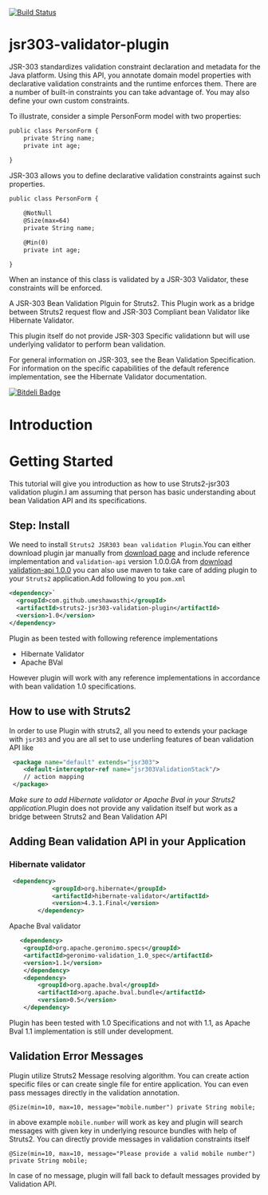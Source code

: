 [![Build Status](https://travis-ci.org/umeshawasthi/jsr303-validator-plugin.png?branch=master)](https://travis-ci.org/umeshawasthi/jsr303-validator-plugin)

jsr303-validator-plugin
=======================

JSR-303 standardizes validation constraint declaration and metadata for the Java platform. Using this API, 
you annotate domain model properties with declarative validation constraints and the runtime enforces them. 
There are a number of built-in constraints you can take advantage of. You may also define your own custom constraints. 

To illustrate, consider a simple PersonForm model with two properties:

```xml
public class PersonForm {
    private String name;
    private int age;
	
}
```
JSR-303 allows you to define declarative validation constraints against such properties.

```xml
public class PersonForm {

    @NotNull
    @Size(max=64)
    private String name;

    @Min(0)
    private int age;

}
```
When an instance of this class is validated by a JSR-303 Validator, these constraints will be enforced. 

A JSR-303 Bean Validation Plguin for Struts2.
This Plugin work as a bridge between Struts2 request flow and JSR-303 Compliant bean Validator like Hibernate Validator.

This plugin itself do not provide JSR-303 Specific validationn but will use underlying validator to perform bean validation.

For general information on JSR-303, see the Bean Validation Specification. 
For information on the specific capabilities of the default reference implementation, see the Hibernate Validator documentation.

[![Bitdeli Badge](https://d2weczhvl823v0.cloudfront.net/umeshawasthi/jsr303-validator-plugin/trend.png)](https://bitdeli.com/free "Bitdeli Badge")

<script>
  (function(i,s,o,g,r,a,m){i['GoogleAnalyticsObject']=r;i[r]=i[r]||function(){
  (i[r].q=i[r].q||[]).push(arguments)},i[r].l=1*new Date();a=s.createElement(o),
  m=s.getElementsByTagName(o)[0];a.async=1;a.src=g;m.parentNode.insertBefore(a,m)
  })(window,document,'script','//www.google-analytics.com/analytics.js','ga');

  ga('create', 'UA-12895099-2', 'github.com');
  ga('send', 'pageview');

</script>

# Introduction

# Getting Started #
This tutorial will give you introduction as how to use Struts2-jsr303 validation plugin.I am assuming that person has basic understanding about bean Validation API and its specifications.

## Step: Install

We need to install `Struts2 JSR303 bean validation Plugin`.You can either download plugin jar manually from [download page](https://github.com/umeshawasthi/jsr303-validator-plugin) and include reference implementation
and `validation-api` version 1.0.0.GA from [download validation-api 1.0.0](http://mvnrepository.com/artifact/javax.validation/validation-api/1.0.0.GA)
you can also use maven to take care of adding plugin to your `Struts2` application.Add following to you `pom.xml`

```xml
<dependency>`
  <groupId>com.github.umeshawasthi</groupId>
  <artifactId>struts2-jsr303-validation-plugin</artifactId>
  <version>1.0</version>
</dependency>
```

Plugin as been tested with following reference implementations
* Hibernate Validator 
* Apache BVal

However plugin will work with any reference implementations in accordance with bean validation 1.0 specifications.

## How to use with Struts2
In order to use Plugin with struts2, all you need to extends your package with `jsr303` and you are all set to use underling features of bean validation API like
```xml
 <package name="default" extends="jsr303">
    <default-interceptor-ref name="jsr303ValidationStack"/>
    // action mapping
 </package>
```
_Make sure to add Hibernate validator or Apache Bval in your Struts2 application_.Plugin does not provide any validation itself but work as a bridge between Struts2 and Bean Validation API

## Adding Bean validation API in your Application

  ###  Hibernate validator
```xml
 <dependency>
            <groupId>org.hibernate</groupId>
            <artifactId>hibernate-validator</artifactId>
            <version>4.3.1.Final</version>
        </dependency>
```
  Apache Bval validator
```xml
   <dependency>
	<groupId>org.apache.geronimo.specs</groupId>
	<artifactId>geronimo-validation_1.0_spec</artifactId>
	<version>1.1</version>
    </dependency>
    <dependency>
		<groupId>org.apache.bval</groupId>
		<artifactId>org.apache.bval.bundle</artifactId>
		<version>0.5</version>
    </dependency>
```
Plugin has been tested with 1.0 Specifications and not with 1.1, as Apache Bval 1.1 implementation is still under development.

## Validation Error Messages
Plugin utilize Struts2 Message resolving algorithm. You can create action specific files or can create single file for entire application.
You can even pass messages directly in the validation annotation.

`@Size(min=10, max=10, message="mobile.number")
 private String mobile;`

in above example `mobile.number` will work as key and plugin will search messages with given key in underlying resource bundles with help of Struts2.
You can directly provide messages in validation constraints itself

`@Size(min=10, max=10, message="Please provide a valid mobile number")
 private String mobile;`

In case of no message, plugin will fall back to default messages provided by Validation API.


